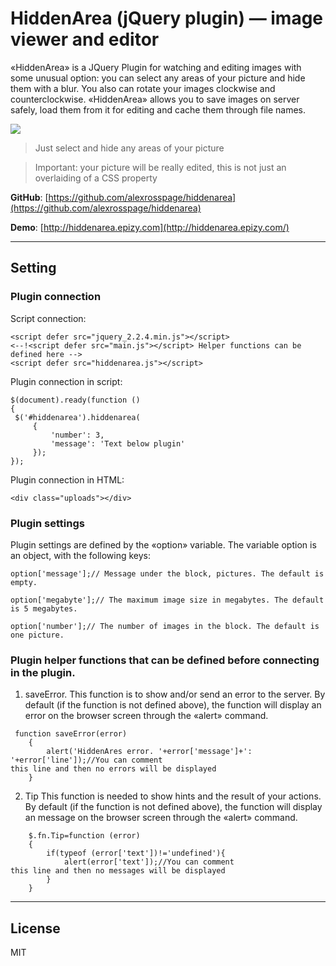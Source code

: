 # HiddenArea (jQuery plugin) — image viewer and editor
«HiddenArea» is a JQuery Plugin for watching and editing images with some unusual option: you can select any areas of your picture and hide them with a blur. You also can rotate your images clockwise and counterclockwise. «HiddenArea» allows you to save images on server safely, load them from it for editing and cache them through file names.

![](https://github.com/alexrosspage/hiddenarea/blob/main/FOMA_B.png)

> Just select and hide any areas of your picture

> Important: your picture will be really edited, this is not just an overlaiding of a СSS property

**GitHub**: [https://github.com/alexrosspage/hiddenarea](https://github.com/alexrosspage/hiddenarea)

**Demo**: [http://hiddenarea.epizy.com](http://hiddenarea.epizy.com/)
***
## Setting
### Plugin connection
Script connection:
```
<script defer src="jquery_2.2.4.min.js"></script>
<--!<script defer src="main.js"></script> Helper functions can be defined here -->
<script defer src="hiddenarea.js"></script>
```
Plugin connection in script:
```
$(document).ready(function ()
{
 $('#hiddenarea').hiddenarea(
     {
         'number': 3,
         'message': 'Text below plugin'
     });
});
```
Plugin connection in HTML:
```
<div class="uploads"></div>
```
### Plugin settings
Plugin settings are defined by the «option» variable. The variable option is an object, with the following keys:
```
option['message'];// Message under the block, pictures. The default is empty.

option['megabyte'];// The maximum image size in megabytes. The default is 5 megabytes.

option['number'];// The number of images in the block. The default is one picture.
```
### Plugin helper functions that can be defined before connecting in the plugin.
1. saveError. 
This function is to show and/or send an error to the server. By default (if the function is not defined above), the function will display an error on the browser screen through the «alert» command.
```
 function saveError(error)
    {
        alert('HiddenAres error. '+error['message']+': '+error['line']);//You can comment
this line and then no errors will be displayed
    }
```

2. Tip
This function is needed to show hints and the result of your actions. By default (if the function is not defined above), the function will display an message on the browser screen through the «alert» command.
```
    $.fn.Tip=function (error)
    {
        if(typeof (error['text'])!='undefined'){
            alert(error['text']);//You can comment
this line and then no messages will be displayed
        }
    }
```

***
## License
MIT
